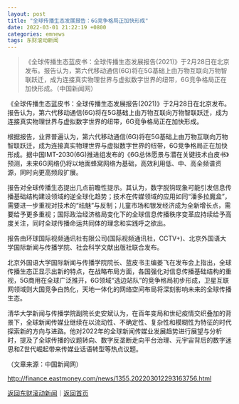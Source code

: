 ```yaml
---
layout: post
title: "全球传播生态发展报告：6G竞争格局正加快形成"
date: 2022-03-01 21:22:19 +0800
categories: emnews
tags: 东财滚动新闻
---
```

> 《全球传播生态蓝皮书：全球传播生态发展报告(2021)》于2月28日在北京发布。报告认为，第六代移动通信(6G)将在5G基础上由万物互联向万物智联跃迁，成为连接真实物理世界与虚拟数字世界的纽带，6G竞争格局正在加快形成。（中国新闻网）

<p>《全球传播生态蓝皮书：全球传播生态发展报告(2021)》于2月28日在北京发布。报告认为，第六代移动通信(6G)将在5G基础上由万物互联向万物智联跃迁，成为连接真实物理世界与虚拟数字世界的纽带，6G竞争格局正在加快形成。</p>
 <p>根据报告，业界普遍认为，第六代移动通信(6G)将在5G基础上由万物互联向万物智联跃迁，成为连接真实物理世界与虚拟数字世界的纽带，6G竞争格局正在加快形成。据中国IMT-2030(6G)推进组发布的《6G总体愿景与潜在关键技术白皮书》预测，未来6G网络仍将以地面蜂窝网络为基础，高效利用低、中、高全频谱资源，同时向更高频段扩展。</p>
 <p>报告对全球传播生态提出几点前瞻性提示。其认为，数字脱钩现象可能引发信息传播基础结构建设领域的逆全球化趋势；技术在传媒领域的应用如同“潘多拉魔盒”，需要进一步重视对技术的“祛魅”与反制；儿童市场和银发经济成为全新增长点，需要给予更多重视；国际政治经济格局变化下的全球信息传播秩序变革应持续给予高度关注，同时全球传播命运共同体的理念和实践呼之欲出。</p>
 <p>报告由环球国际视频通讯社有限公司(国际视频通讯社，CCTV+)、北京外国语大学国际新闻与传播学院、社会科学文献出版社联合发布。</p>
 <p>北京外国语大学国际新闻与传播学院院长、蓝皮书主编姜飞在发布会上指出，全球传播生态正显示出新的特点，在战略布局方面，各国强化对信息传播基础结构的重视，5G商用在全球广泛推开，6G领域“选边站队”的竞争格局初步形成，卫星互联网领域则大国竞争白热化，天地一体化的网络空间布局将深刻影响未来的全球传播生态。</p>
 <p>清华大学新闻与传播学院副院长史安斌认为，在百年变局和世纪疫情交织叠加的背景下，全球新闻传媒业继续在以流动性、不确定性、复杂性和模糊性为特征的时代探索新的方向与进路。他对2022年的全球新闻传媒业发展趋势进行展望与分析时，提及了全球传播的议题转向、数字反垄断走向平台治理、元宇宙背后的数字迷思和Z世代崛起带来传媒业话语转型等热点议题。</p><p class="em_media">（文章来源：中国新闻网）</p>

<http://finance.eastmoney.com/news/1355,202203012293163756.html>

[返回东财滚动新闻](//finews.withounder.com/emnews/)｜[返回首页](//finews.withounder.com/)